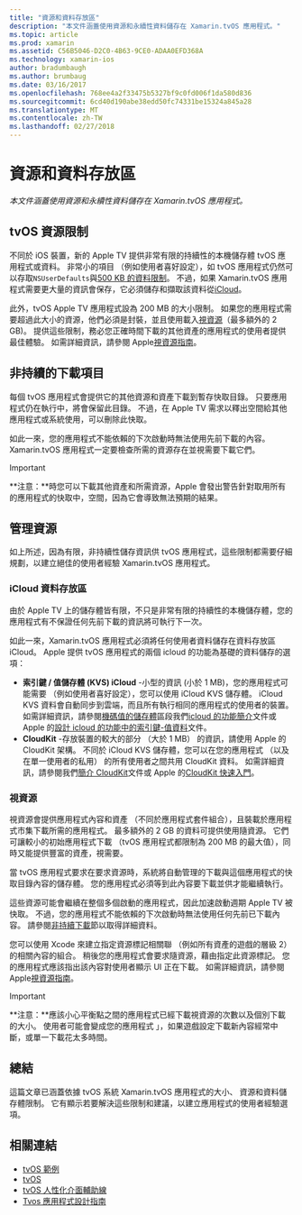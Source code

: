 ```yaml
---
title: "資源和資料存放區"
description: "本文件涵蓋使用資源和永續性資料儲存在 Xamarin.tvOS 應用程式。"
ms.topic: article
ms.prod: xamarin
ms.assetid: C56B5046-D2C0-4B63-9CE0-ADAA0EFD368A
ms.technology: xamarin-ios
author: bradumbaugh
ms.author: brumbaug
ms.date: 03/16/2017
ms.openlocfilehash: 768ee4a2f33475b5327bf9c0fd006f1da580d836
ms.sourcegitcommit: 6cd40d190abe38edd50fc74331be15324a845a28
ms.translationtype: MT
ms.contentlocale: zh-TW
ms.lasthandoff: 02/27/2018
---
```

# <a name="resources-and-data-storage"></a>資源和資料存放區

_本文件涵蓋使用資源和永續性資料儲存在 Xamarin.tvOS 應用程式。_

<a name="tvOS-Resource-Limitations" />

## <a name="tvos-resource-limitations"></a>tvOS 資源限制

不同於 iOS 裝置，新的 Apple TV 提供非常有限的持續性的本機儲存體 tvOS 應用程式或資料。 非常小的項目 （例如使用者喜好設定），如 tvOS 應用程式仍然可以存取`NSUserDefaults`與[500 KB 的資料限制](https://forums.developer.apple.com/message/50696#50696)。 不過，如果 Xamarin.tvOS 應用程式需要更大量的資訊會保存，它必須儲存和擷取該資料從[iCloud](#iCloud-Data-Storage)。

此外，tvOS Apple TV 應用程式設為 200 MB 的大小限制。 如果您的應用程式需要超過此大小的資源，他們必須是封裝，並且使用載入[視資源](#On-Demand-Resources)（最多額外的 2 GB)。 提供這些限制，務必您正確時間下載的其他資產的應用程式的使用者提供最佳體驗。 如需詳細資訊，請參閱 Apple[視資源指南](https://developer.apple.com/library/prerelease/tvos/documentation/FileManagement/Conceptual/On_Demand_Resources_Guide/index.html#//apple_ref/doc/uid/TP40015083)。

<a name="Non-Persistent-Downloads" />

## <a name="non-persistent-downloads"></a>非持續的下載項目

每個 tvOS 應用程式會提供它的其他資源和資產下載到暫存快取目錄。 只要應用程式仍在執行中，將會保留此目錄。 不過，在 Apple TV 需求以釋出空間給其他應用程式或系統使用，可以刪除此快取。

如此一來，您的應用程式不能依賴的下次啟動時無法使用先前下載的內容。 Xamarin.tvOS 應用程式一定要檢查所需的資源存在並視需要下載它們。

> [!IMPORTANT]
> **注意：**時您可以下載其他資產和所需資源，Apple 會發出警告針對取用所有的應用程式的快取中，空間，因為它會導致無法預期的結果。




<a name="Managing-Resources" />

## <a name="managing-resources"></a>管理資源

如上所述，因為有限，非持續性儲存資訊供 tvOS 應用程式，這些限制都需要仔細規劃，以建立絕佳的使用者經驗 Xamarin.tvOS 應用程式。

<a name="iCloud-Data-Storage" />

### <a name="icloud-data-storage"></a>iCloud 資料存放區

由於 Apple TV 上的儲存體皆有限，不只是非常有限的持續性的本機儲存體，您的應用程式有不保證任何先前下載的資訊將可執行下一次。

如此一來，Xamarin.tvOS 應用程式必須將任何使用者資料儲存在資料存放區 iCloud。 Apple 提供 tvOS 應用程式的兩個 icloud 的功能為基礎的資料儲存的選項：

- **索引鍵 / 值儲存體 (KVS) iCloud** -小型的資訊 (小於 1 MB)，您的應用程式可能需要 （例如使用者喜好設定），您可以使用 iCloud KVS 儲存體。 iCloud KVS 資料會自動同步到雲端，而且所有執行相同的應用程式的使用者的裝置。 如需詳細資訊，請參閱[機碼值的儲存體](~/ios/data-cloud/introduction-to-icloud.md)區段我們[icloud 的功能簡介](~/ios/data-cloud/introduction-to-icloud.md)文件或 Apple 的[設計 icloud 的功能中的索引鍵-值資料](https://developer.apple.com/library/prerelease/tvos/documentation/General/Conceptual/iCloudDesignGuide/Chapters/DesigningForKey-ValueDataIniCloud.html#//apple_ref/doc/uid/TP40012094-CH7)文件。
- **CloudKit** -存放裝置的較大的部分 （大於 1 MB） 的資訊，請使用 Apple 的 CloudKit 架構。 不同於 iCloud KVS 儲存體，您可以在您的應用程式 （以及在單一使用者的私用） 的所有使用者之間共用 CloudKit 資料。 如需詳細資訊，請參閱我們[簡介 CloudKit](~/ios/data-cloud/intro-to-cloudkit.md)文件或 Apple 的[CloudKit 快速入門](https://developer.apple.com/library/prerelease/tvos/documentation/DataManagement/Conceptual/CloudKitQuickStart/Introduction/Introduction.html#//apple_ref/doc/uid/TP40014987)。

<a name="On-Demand-Resources" />

### <a name="on-demand-resources"></a>視資源

視資源會提供應用程式內容和資產 （不同於應用程式套件組合），且裝載於應用程式市集下載所需的應用程式。 最多額外的 2 GB 的資料可提供使用隨資源。 它們可讓較小的初始應用程式下載 （tvOS 應用程式都限制為 200 MB 的最大值），同時又能提供豐富的資產，視需要。

當 tvOS 應用程式要求在要求資源時，系統將自動管理的下載與這個應用程式的快取目錄內容的儲存體。 您的應用程式必須等到此內容要下載並供才能繼續執行。

這些資源可能會繼續在整個多個啟動的應用程式，因此加速啟動週期 Apple TV 被快取。 不過，您的應用程式不能依賴的下次啟動時無法使用任何先前已下載內容。 請參閱[非持續下載](#Non-Persistent-Downloads)節以取得詳細資料。

您可以使用 Xcode 來建立指定資源標記相關聯 （例如所有資產的遊戲的層級 2） 的相關內容的組合。 稍後您的應用程式會要求隨資源，藉由指定此資源標記。 您的應用程式應該指出該內容對使用者顯示 UI 正在下載。 如需詳細資訊，請參閱 Apple[視資源指南](https://developer.apple.com/library/prerelease/tvos/documentation/FileManagement/Conceptual/On_Demand_Resources_Guide/index.html#//apple_ref/doc/uid/TP40015083)。

> [!IMPORTANT]
> **注意：**應該小心平衡點之間的應用程式已經下載視資源的次數以及個別下載的大小。 使用者可能會變成您的應用程式 」，如果遊戲設定下載新內容經常中斷，或單一下載花太多時間。




<a name="Summary" />

## <a name="summary"></a>總結

這篇文章已涵蓋依據 tvOS 系統 Xamarin.tvOS 應用程式的大小、 資源和資料儲存體限制。 它有顯示若要解決這些限制和建議，以建立應用程式的使用者經驗選項。



## <a name="related-links"></a>相關連結

- [tvOS 範例](https://developer.xamarin.com/samples/tvos/all/)
- [tvOS](https://developer.apple.com/tvos/)
- [tvOS 人性化介面輔助線](https://developer.apple.com/tvos/human-interface-guidelines/)
- [Tvos 應用程式設計指南](https://developer.apple.com/library/prerelease/tvos/documentation/General/Conceptual/AppleTV_PG/)
